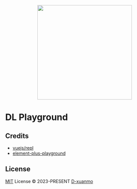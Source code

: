 <p align="center">
  <img width="300px" src="https://upyun.xuanmo.xin/logo/dl-ui.svg">
</p>

# DL Playground

## Credits

- [vuejs/repl](https://github.com/vuejs/repl)
- [element-plus-playground](https://github.com/element-plus/element-plus-playground)

## License

[MIT](./LICENSE) License © 2023-PRESENT [D-xuanmo](https://github.com/D-xuanmo)
